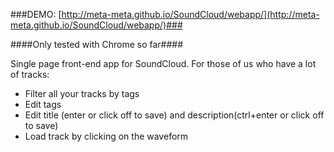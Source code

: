 ###DEMO: [http://meta-meta.github.io/SoundCloud/webapp/](http://meta-meta.github.io/SoundCloud/webapp/)###

####Only tested with Chrome so far####

Single page front-end app for SoundCloud. For those of us who have a lot of tracks: 
* Filter all your tracks by tags
* Edit tags 
* Edit title (enter or click off to save) and description(ctrl+enter or click off to save)
* Load track by clicking on the waveform